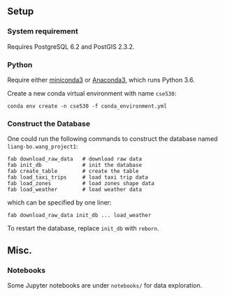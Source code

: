 ## Setup


### System requirement

Requires PostgreSQL 6.2 and PostGIS 2.3.2.


### Python

Require either [miniconda3] or [Anaconda3], which runs Python 3.6.

Create a new conda virtual environment with name `cse530`:

    conda env create -n cse530 -f conda_environment.yml

[miniconda3]: https://conda.io/miniconda.html
[Anaconda3]: https://www.continuum.io/downloads


### Construct the Database

One could run the following commands to construct the database named `liang-bo.wang_project1`:

    fab download_raw_data   # download raw data 
    fab init_db             # init the database
    fab create_table        # create the table
    fab load_taxi_trips     # load taxi trip data
    fab load_zones          # load zones shape data
    fab load_weather        # load weather data

which can be specified by one liner:

    fab download_raw_data init_db ... load_weather

To restart the database, replace `init_db` with `reborn`.


## Misc.

### Notebooks

Some Jupyter notebooks are under `notebooks/` for data exploration.

